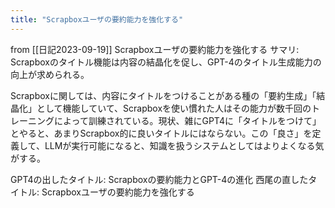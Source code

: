 ```yaml
---
title: "Scrapboxユーザの要約能力を強化する"
---
```


from [[日記2023-09-19]]
Scrapboxユーザの要約能力を強化する
サマリ: Scrapboxのタイトル機能は内容の結晶化を促し、GPT-4のタイトル生成能力の向上が求められる。

Scrapboxに関しては、内容にタイトルをつけることがある種の「要約生成」「結晶化」として機能していて、Scrapboxを使い慣れた人はその能力が数千回のトレーニングによって訓練されている。現状、雑にGPT4に「タイトルをつけて」とやると、あまりScrapbox的に良いタイトルにはならない。この「良さ」を定義して、LLMが実行可能になると、知識を扱うシステムとしてはよりよくなる気がする。

GPT4の出したタイトル: Scrapboxの要約能力とGPT-4の進化
西尾の直したタイトル: Scrapboxユーザの要約能力を強化する

